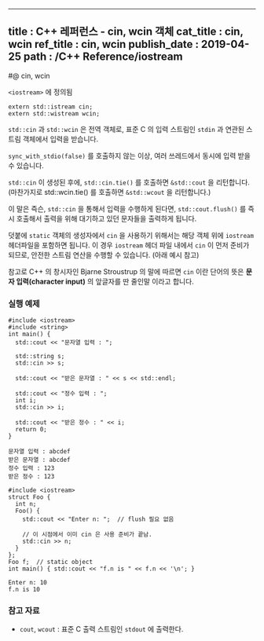 ----------------
title : C++ 레퍼런스 - cin, wcin 객체
cat_title : cin, wcin
ref_title : cin, wcin
publish_date : 2019-04-25
path : /C++ Reference/iostream
--------------

#@ cin, wcin

`<iostream>` 에 정의됨

```cpp-formatted
extern std::istream cin;
extern std::wistream wcin;
```

`std::cin` 과 `std::wcin` 은 전역 객체로, 표준 C 의 입력 스트림인 `stdin` 과 연관된 스트림 객체에서 입력을 받습니다.

`sync_with_stdio(false)` 를 호출하지 않는 이상, 여러 쓰레드에서 동시에 입력 받을 수 있습니다.

`std::cin` 이 생성된 후에, `std::cin.tie()` 를 호출하면 `&std::cout` 을 리턴합니다. (마찬가지로 std::wcin.tie() 를 호출하면 `&std::wcout` 을 리턴합니다.)

이 말은 즉슨, `std::cin` 을 통해서 입력을 수행하게 된다면, `std::cout.flush()` 를 즉시 호출해서 출력을 위해 대기하고 있던 문자들을 출력하게 됩니다.

덧붙에 `static` 객체의 생성자에서 `cin` 을 사용하기 위해서는 해당 객체 위에 `iostream` 헤더파일을 포함하면 됩니다. 이 경우 `iostream` 헤더 파일 내에서 `cin` 이 먼저 준비가 되므로, 안전한 스트림 연산을 수행할 수 있습니다. (아래 예시 참고)

참고로 C++ 의 창시자인 Bjarne Stroustrup 의 말에 따르면 `cin` 이란 단어의 뜻은 **문자 입력(character input)** 의 앞글자를 딴 줄인말 이라고 합니다.

### 실행 예제

```cpp-formatted
#include <iostream>
#include <string>
int main() {
  std::cout << "문자열 입력 : ";

  std::string s;
  std::cin >> s;

  std::cout << "받은 문자열 : " << s << std::endl;

  std::cout << "정수 입력 : ";
  int i;
  std::cin >> i;

  std::cout << "받은 정수 : " << i;
  return 0;
}
```

```exec
문자열 입력 : abcdef
받은 문자열 : abcdef
정수 입력 : 123
받은 정수 : 123
```

```cpp-formatted
#include <iostream>
struct Foo {
  int n;
  Foo() {
    std::cout << "Enter n: ";  // flush 필요 없음

    // 이 시점에서 이미 cin 은 사용 준비가 끝남.
    std::cin >> n;
  }
};
Foo f;  // static object
int main() { std::cout << "f.n is " << f.n << '\n'; }
```

```exec
Enter n: 10
f.n is 10
```

### 참고 자료

* `cout`, `wcout` : 표준 C 출력 스트림인 `stdout` 에 출력한다.